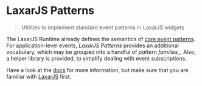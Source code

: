 # LaxarJS Patterns

> Utilities to implement standard event patterns in LaxarJS widgets

The LaxarJS Runtime already defines the semantics of [core event patterns](//github.com/LaxarJS/laxar/tree/master/docs/manuals/events.md#core-patterns).
For application-level events, _LaxarJS Patterns_ provides an additional vocabulary, which may be grouped into a handful of _pattern families__.
Also, a helper library is provided, to simplify dealing with event subscriptions.

Have a look at the [docs](docs/) for more information, but  make sure that you are familiar with [LaxarJS](//github.com/LaxarJS/laxar) first.

